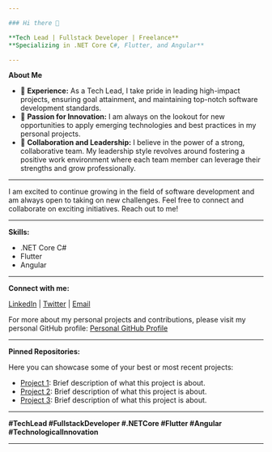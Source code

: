 ```yaml
---

### Hi there 👋

**Tech Lead | Fullstack Developer | Freelance**  
**Specializing in .NET Core C#, Flutter, and Angular**

---
```


**About Me**

- 🌟 **Experience:** As a Tech Lead, I take pride in leading high-impact projects, ensuring goal attainment, and maintaining top-notch software development standards.
- 🚀 **Passion for Innovation:** I am always on the lookout for new opportunities to apply emerging technologies and best practices in my personal projects.
- 🤝 **Collaboration and Leadership:** I believe in the power of a strong, collaborative team. My leadership style revolves around fostering a positive work environment where each team member can leverage their strengths and grow professionally.

---

I am excited to continue growing in the field of software development and am always open to taking on new challenges. Feel free to connect and collaborate on exciting initiatives. Reach out to me!

---

**Skills:**

- .NET Core C#
- Flutter
- Angular

---

**Connect with me:**

[LinkedIn](your-linkedin-url) | [Twitter](your-twitter-url) | [Email](mailto:your-email@example.com)

For more about my personal projects and contributions, please visit my personal GitHub profile: [Personal GitHub Profile](your-personal-github-url)

---

**Pinned Repositories:**

Here you can showcase some of your best or most recent projects:

- [Project 1](link-to-repo): Brief description of what this project is about.
- [Project 2](link-to-repo): Brief description of what this project is about.
- [Project 3](link-to-repo): Brief description of what this project is about.

---

**#TechLead #FullstackDeveloper #.NETCore #Flutter #Angular #TechnologicalInnovation**

---
